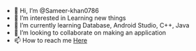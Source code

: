 - 👋 Hi, I’m @Sameer-khan0786
- 👀 I’m interested in Learning new things
- 🌱 I’m currently learning Database, Android Studio, C++, Java
- 💞️ I’m looking to collaborate on making an application
- 📫 How to reach me [Here](sameerkhan04012002@gmail.com)

<!---
Sameer-khan0786/Sameer-khan0786 is a ✨ special ✨ repository because its `README.md` (this file) appears on your GitHub profile.
You can click the Preview link to take a look at your changes.
--->

